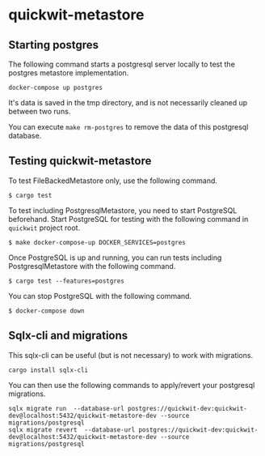 # quickwit-metastore

## Starting postgres

The following command starts a postgresql server
locally to test the postgres metastore implementation.

`docker-compose up postgres`

It's data is saved in the tmp directory, and
is not necessarily cleaned up between two runs.

You can execute `make rm-postgres` to remove the
data of this postgresql database.

## Testing quickwit-metastore

To test FileBackedMetastore only, use the following command.

```
$ cargo test
```

To test including PostgresqlMetastore, you need to start PostgreSQL beforehand.
Start PostgreSQL for testing with the following command in `quickwit` project root.

```
$ make docker-compose-up DOCKER_SERVICES=postgres
```

Once PostgreSQL is up and running, you can run tests including PostgresqlMetastore with the following command.

```
$ cargo test --features=postgres
```

You can stop PostgreSQL with the following command.

```
$ docker-compose down
```

## Sqlx-cli and migrations

This sqlx-cli can be useful (but is not necessary) to work with migrations.

```
cargo install sqlx-cli
```

You can then use the following commands to apply/revert your postgresql migrations.
```
sqlx migrate run  --database-url postgres://quickwit-dev:quickwit-dev@localhost:5432/quickwit-metastore-dev --source migrations/postgresql
sqlx migrate revert  --database-url postgres://quickwit-dev:quickwit-dev@localhost:5432/quickwit-metastore-dev --source migrations/postgresql
```
